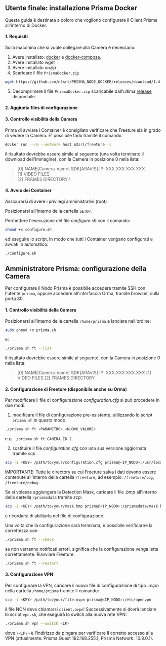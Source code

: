 
## Utente finale: installazione Prisma Docker

Questa guida è destinata a coloro che vogliono configurare il Client Prisma all'interno di Docker.

#### 1. Requisiti

Sulla macchina che si vuole collegare alla Camera è necessario:

1. Avere installato: [docker](https://docs.docker.com/engine/install/) e [docker-compose](https://docs.docker.com/compose/install/).
2. Avere installato wget
3. Avere installato unzip
4. Scaricare il file `PrismaDocker.zip` 
```sh 
wget https://github.com/n3srl/PRISMA_NODE_DOCKER/releases/download/1.4.0/PrismaDocker.zip
```
5. Decomprimere il file `PrismaDocker.zip` scaricabile dall'ultima [release](https://github.com/n3srl/PRISMA_NODE_DOCKER/releases) disponibile.

#### 2. Aggiunta files di configurazione

#### 3. Controllo visibilità della Camera

Prima di avviare i Container è consigliato verificare che Freeture sia in grado di vedere la Camera. E' possibile farlo tramite il comando:
```sh
docker run --rm --network host n3srl/freeture -l
```
il risultato dovrebbe essere simile al seguente (una volta terminato il download dell'Immagine), con la Camera in posizione 0 nella lista:

>[0]    NAME[Camera-name] SDK[ARAVIS] IP: XXX.XXX.XXX.XXX \
>[1]    VIDEO FILES \
>[2]    FRAMES DIRECTORY \

#### 4. Avvio dei Container

Assicurarsi di avere i privilegi amministrativi (root)

Posizionarsi all'interno della cartella `SETUP`.

Permettere l'esecuzione del file *configure.sh* con il comando:
```sh
chmod +x configure.sh
```

ed eseguire lo script, in modo che tutti i Container vengano configurati e avviati in automatico:
```sh
./configure.sh
```

## Amministratore Prisma: configurazione della Camera

Per configurare il Nodo Prisma è possibile accedere tramite SSH con l'utente `prisma`, oppure accedere all'interfaccia Orma, tramite browser, sulla porta 80.

#### 1. Controllo visibilità della Camera

Posizionarsi all'interno della cartella `/home/prisma` e lanciare nell'ordine:
```sh
sudo chmod +x prisma.sh
```
e:
```sh
./prisma.sh ft --list
```
il risultato dovrebbe essere simile al seguente, con la Camera in posizione 0 nella lista:

>[0]    NAME[Camera-name] SDK[ARAVIS] IP: XXX.XXX.XXX.XXX 
>[1]    VIDEO FILES 
>[2]    FRAMES DIRECTORY

#### 2. Configurazione di Freeture (disponibile anche su Orma)

Per modificare il file di configurazione *configuration.cfg* si può procedere in due modi:

1. modificare il file di configurazione pre-esistente, utilizzando lo script `prisma.sh` in questo modo:
```sh
./prisma.sh ft <PARAMETRO> <NUOVO_VALORE>
```
e.g. `./prisma.sh ft CAMERA_ID 2`.

2. sostituire il file *configuration.cfg* con una sua versione aggiornata tramite *scp*.
```sh
scp -i <KEY> /path/to/your/configuration.cfg prisma@<IP_NODO>:/usr/local/share/freeture/
```
IMPORTANTE: Tutte le directory su cui Freeture salva i dati devono essere contenute all'interno della cartella `/freeture`, ad esempio: `/freeture/log`, `/freeture/debug`.

Se si volesse aggiungere la Detection Mask, caricare il file *.bmp* all'interno della cartella `/prismadata` tramite *scp*:
```sh
scp -i <KEY> /path/to/your/mask.bmp prisma@<IP_NODO>:/prismadata/mask.bmp
```
e ricordarsi di abilitarla nel file di configurazione.

Una volta che la configurazione sarà terminata, è possibile verificarne la correttezza con:
```sh
./prisma.sh ft --check
```
se non verranno notificati errori, significa che la configurazione venga letta correttamente.
Riavviare Freeture:
```sh
./prisma.sh ft --restart 
```

#### 3. Configurazione VPN

Per configurare la VPN, caricare il nuovo file di configurazione di tipo *.ovpn* nella cartella `/home/prisma` tramite il comando:
```sh
scp -i <KEY> /path/to/your/file.ovpn prisma@<IP_NODO>:/etc/openvpn
```
il file NON deve chiamarsi `client.ovpn`!
Successivamente si dovrà lanciare lo script `vpn.sh`, che eseguirà lo switch alla nuova rete VPN:
```sh
./prisma.sh vpn --switch <IP>
```
dove `\<IP\>` è l'indirizzo da pingare per verificare il corretto accesso alla VPN (attualmente: Prisma Guest 192.168.255.1, Prisma Network: 10.8.0.1).
